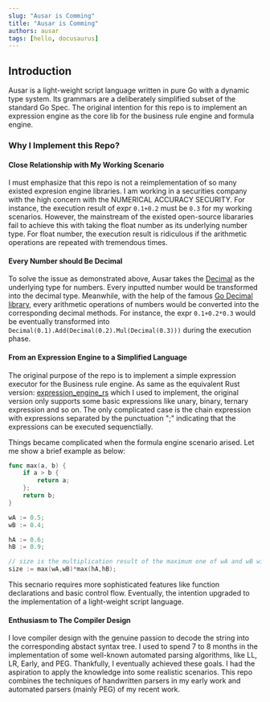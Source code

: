 ```yaml
---
slug: "Ausar is Comming"
title: "Ausar is Comming"
authors: ausar
tags: [hello, docusaurus]
---
```


## Introduction

Ausar is a light-weight script language written in pure Go with a dynamic type system. Its grammars are a deliberately simplified subset of the standard Go Spec. The original intention for this repo is to implement an expression engine as the core lib for the business rule engine and formula engine. 

### Why I Implement this Repo?

#### Close Relationship with My Working Scenario

I must emphasize that this repo is not a reimplementation of so many existed expresion engine libraries. I am working in a securities company with the high concern with the NUMERICAL ACCURACY SECURITY. For instance, the execution result of expr `0.1+0.2` must be `0.3` for my working scenarios. However, the mainstream of the existed open-source libararies fail to achieve this with taking the float number as its underlying number type. For float number, the execution result is ridiculous if the arithmetic operations are repeated with tremendous times. 

#### Every Number should Be Decimal

To solve the issue as demonstrated above, Ausar takes the [Decimal](https://github.com/shopspring/decimal) as the underlying type for numbers. Every inputted number would be transformed into the decimal type. Meanwhile, with the help of the famous [Go Decimal library](https://github.com/shopspring/decimal), every arithmetic operations of numbers would be converted into the corresponding decimal methods. For instance, the expr `0.1+0.2*0.3` would be eventually transformed into `Decimal(0.1).Add(Decimal(0.2).Mul(Decimal(0.3)))` during the execution phase. 

#### From an Expression Engine to a Simplified Language
The original purpose of the repo is to implement a simple expression executor for the Business rule engine. As same as the equivalent Rust version: [expression_engine_rs](https://github.com/ashyanSpada/expression_engine_rs) which I used to implement, the original version only supports some basic expressions like unary, binary, ternary expression and so on. The only complicated case is the chain expression with expressions separated by the punctuation ";" indicating that the expressions can be executed sequenctially. 

Things became complicated when the formula engine scenario arised. Let me show a brief example as below:


``` go
func max(a, b) {
    if a > b {
        return a;
    };
    return b;
}

wA := 0.5;
wB := 0.4;

hA := 0.6;
hB := 0.9;

// size is the multiplication result of the maximum one of wA and wB with the maximum one of hA and hB. 
size := max(wA,wB)*max(hA,hB);
```
This secnario requires more sophisticated features like function declarations and basic control flow. Eventually, the intention upgraded to the implementation of a light-weight script language. 

#### Enthusiasm to The Compiler Design

I love compiler design with the genuine passion to decode the string into the corresponding abstact syntax tree. I used to spend 7 to 8 months in the implementation of some well-known automated parsing algorithms, like LL, LR, Early, and PEG. Thankfully, I eventually achieved these goals. I had the aspiration to apply the knowledge into some realistic scenarios. This repo combines the techniques of handwritten parsers in my early work and automated parsers (mainly PEG) of my recent work.